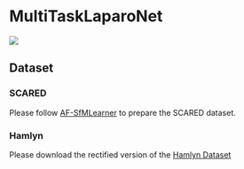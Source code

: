 # MultiTaskLaparoNet

![](https://github.com/smaz30/MultiTaskNet/blob/main/assets/movie.gif)


## Dataset
### SCARED
Please follow [AF-SfMLearner](https://github.com/ShuweiShao/AF-SfMLearner) to prepare the SCARED dataset.

### Hamlyn

Please download the rectified version of the [Hamlyn Dataset](https://github.com/UZ-SLAMLab/Endo-Depth-and-Motion)